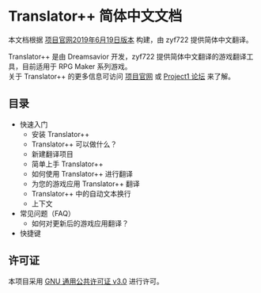 # Translator++  简体中文文档
本文档根据 [项目官网2019年6月19日版本](http://dreamsavior.net/translator-the-introduction/) 构建，由 zyf722 提供简体中文翻译。

Translator++ 是由 Dreamsavior 开发，zyf722 提供简体中文翻译的游戏翻译工具，目前适用于 RPG Maker 系列游戏。  
关于 Translator++ 的更多信息可访问 [项目官网](http://dreamsavior.net/) 或 [Project1 论坛](https://rpg.blue/thread-480415-1-1.html) 来了解。

## 目录
- 快速入门
  - 安装 Translator++
  - Translator++ 可以做什么？
  - 新建翻译项目
  - 简单上手 Translator++
  - 如何使用 Translator++ 进行翻译
  - 为您的游戏应用 Translator++ 翻译
  - Translator++ 中的自动文本换行
  - 上下文
- 常见问题（FAQ）
  - 如何对更新后的游戏应用翻译？
- 快捷键

## 许可证
本项目采用 [GNU 通用公共许可证 v3.0](https://github.com/zyf722/TranslatorPlusPlusChineseWiki/blob/master/LICENSE) 进行许可。
